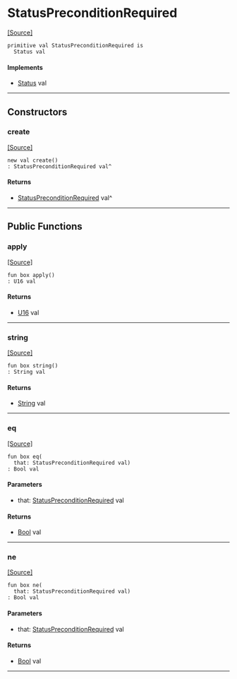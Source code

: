 # StatusPreconditionRequired
<span class="source-link">[[Source]](src/http/status.md#L113)</span>
```pony
primitive val StatusPreconditionRequired is
  Status val
```

#### Implements

* [Status](http-Status.md) val

---

## Constructors

### create
<span class="source-link">[[Source]](src/http/status.md#L113)</span>


```pony
new val create()
: StatusPreconditionRequired val^
```

#### Returns

* [StatusPreconditionRequired](http-StatusPreconditionRequired.md) val^

---

## Public Functions

### apply
<span class="source-link">[[Source]](src/http/status.md#L114)</span>


```pony
fun box apply()
: U16 val
```

#### Returns

* [U16](builtin-U16.md) val

---

### string
<span class="source-link">[[Source]](src/http/status.md#L115)</span>


```pony
fun box string()
: String val
```

#### Returns

* [String](builtin-String.md) val

---

### eq
<span class="source-link">[[Source]](src/http/status.md#L114)</span>


```pony
fun box eq(
  that: StatusPreconditionRequired val)
: Bool val
```
#### Parameters

*   that: [StatusPreconditionRequired](http-StatusPreconditionRequired.md) val

#### Returns

* [Bool](builtin-Bool.md) val

---

### ne
<span class="source-link">[[Source]](src/http/status.md#L114)</span>


```pony
fun box ne(
  that: StatusPreconditionRequired val)
: Bool val
```
#### Parameters

*   that: [StatusPreconditionRequired](http-StatusPreconditionRequired.md) val

#### Returns

* [Bool](builtin-Bool.md) val

---

